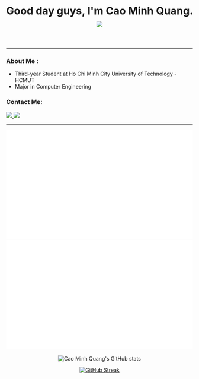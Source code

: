 <h1 align="center">
  Good day guys, I'm Cao Minh Quang.
  <img src="https://media.giphy.com/media/hvRJCLFzcasrR4ia7z/giphy.gif" width="30px"/>
</h1>

<div id="view_counter" align="center">
  <img src="https://komarev.com/ghpvc/?username=cmq2002&style=flat-square&color=blue" alt=""/>
</div>

---

### About Me :
- Third-year Student at Ho Chi Minh City University of Technology - HCMUT
- Major in Computer Engineering

### Contact Me:
<div id="badges" align="left">
  <a href="https://www.facebook.com/quang.caominh.79">
    <img src="https://img.shields.io/badge/Facebook-1877F2?style=for-the-badge&logo=facebook&logoColor=white"/>
  </a>
  <a href="https://mailhide.io/e/tT5s8eLK">
    <img src="https://img.shields.io/badge/Gmail-D14836?style=for-the-badge&logo=gmail&logoColor=white"/>
  </a>
</div>

---

<div id="stats" align="center">

  ![](https://raw.githubusercontent.com/cmq2002/Github_stats/master/generated/overview.svg#gh-dark-mode-only)
  ![](https://raw.githubusercontent.com/cmq2002/Github_stats/master/generated/languages.svg#gh-dark-mode-only)

  ![Cao Minh Quang's GitHub stats](https://github-readme-stats.vercel.app/api?username=cmq2002&show_icons=true&theme=algolia)

  [![GitHub Streak](http://github-readme-streak-stats.herokuapp.com?user=cmq2002&theme=algolia)](https://git.io/streak-stats)
</div>
